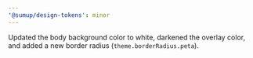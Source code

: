 ```yaml
---
'@sumup/design-tokens': minor
---
```


Updated the body background color to white, darkened the overlay color, and added a new border radius (`theme.borderRadius.peta`).
